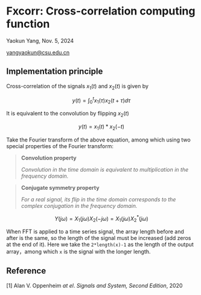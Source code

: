 # Fxcorr: Cross-correlation computing function

Yaokun Yang, Nov. 5, 2024 

<yangyaokun@csu.edu.cn>

## Implementation principle

Cross-correlation of the signals $x_1(t)$ and $x_2(t)$ is given by

$$
y(t)=\int^t_0x_1(\tau)x_2(t+\tau)d\tau
$$

It is equivalent to the convolution by flipping $x_2(t)$

$$
y(t) = x_1(t)*x_2(-t)
$$

Take the Fourier transform of the above equation, among which using two special properties of the Fourier transform:

> __Convolution property__
>
> *Convolution in the time domain is equivalent to multiplication in the frequency domain.*

> __Conjugate symmetry property__
>
> *For a real signal, its flip in the time domain corresponds to the complex conjugation in the frequency domain.*

$$
Y(j\omega) = X_1(j\omega)X_2(-j\omega) = X_1(j\omega)X_2^*(j\omega)
$$

When FFT is applied to a time series signal, the array length before and after is the same, so the length of the signal must be increased (add zeros at the end of it). Here we take the `2*length(x)-1` as the length of the output array，among which `x` is the signal with the longer length.

## Reference

[1] Alan V. Oppenheim *at el*. *Signals and System, Second Edition*, 2020
